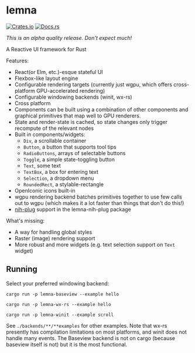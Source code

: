 # lemna

[![Crates.io](https://img.shields.io/crates/v/lemna)](https://crates.io/crates/lemna)
[![Docs.rs](https://docs.rs/lemna/badge.svg)](https://docs.rs/lemna)

*This is an alpha quality release. Don't expect much!*

A Reactive UI framework for Rust

Features:
- React(or Elm, etc.)-esque stateful UI
- Flexbox-like layout engine
- Configurable rendering targets (currently just wgpu, which offers cross-platform GPU-accelerated rendering)
- Configurable windowing backends (winit, wx-rs)
- Cross platform
- Components can be built using a combination of other components and graphical primitives that map well to GPU renderers.
- State and render-state is cached, so state changes only trigger recompute of the relevant nodes
- Built in components/widgets:
  - `Div`, a scrollable container
  - `Button`, a button that supports tool tips
  - `RadioButtons`, arrays of selectable buttons
  - `Toggle`, a simple state-toggling button
  - `Text`, some text
  - `TextBox`, a box for entering text
  - `Selection`, a dropdown menu
  - `RoundedRect`, a stylable-rectangle
- OpenIconic icons built-in
- wgpu rendering backend batches primitives together to use few calls out to wgpu (which makes it a lot faster than things that don't do this!)
- [nih-plug](https://github.com/robbert-vdh/nih-plug) support in the lemna-nih-plug package

What's missing:
- A way for handling global styles
- Raster (image) rendering support
- More robust and more widgets (e.g. text selection support on `Text` widget)


## Running
Select your preferred windowing backend:
```
cargo run -p lemna-baseview --example hello
```

```
cargo run -p lemna-wx-rs --example hello
```

```
cargo run -p lemna-winit --example scroll
```

See `./backends/**/**examples` for other examples. Note that wx-rs presently has compilation limitations on most platforms, and winit does not handle many events. The Baseview backend is not on cargo (because baseview itself is not) but it is the most functional.

